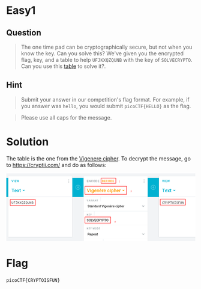# Easy1
## Question
>The one time pad can be cryptographically secure, but not when you know the key. Can you solve this? We've given you the encrypted flag, key, and a table to help `UFJKXQZQUNB` with the key of `SOLVECRYPTO`. Can you use this [table](files/table.txt) to solve it?. 

## Hint
>Submit your answer in our competition's flag format. For example, if you answer was `hello`, you would submit `picoCTF{HELLO}` as the flag.

>Please use all caps for the message.

# Solution
The table is the one from the [Vigenere cipher](https://en.wikipedia.org/wiki/Vigen%C3%A8re_cipher). To decrypt the message, go to https://cryptii.com/ and do as follows:

![flag](files/flag.png "flag")

# Flag
`picoCTF{CRYPTOISFUN}`
